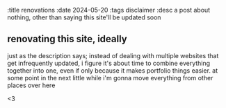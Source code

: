 :title renovations
:date 2024-05-20
:tags disclaimer
:desc a post about nothing, other than saying this site'll be updated soon

## renovating this site, ideally

just as the description says; instead of dealing with multiple websites that get infrequently updated, i figure it's about time to combine everything together into one, even if only because it makes portfolio things easier. at some point in the next little while i'm gonna move everything from other places over here

<3
